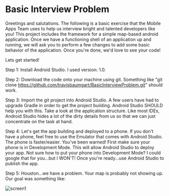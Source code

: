 # Basic Interview Problem  

Greetings and salutations.  The following is a basic exercise that the Mobile Apps Team uses to help us interview bright and talented developers like you!  This project includes the framework for a simple map-based android application.  Once we have a functioning shell of an application up and running, we will ask you to perform a few changes to add some basic behavior of the application.  Once you're done, we'd love to see your code!  

Lets get started!  

Step 1: Install Android Studio.  I used version: 1.0.  

Step 2: Download the code onto your machine using git. Something like "git clone https://github.com/travisbaumgart/BasicInterviewProblem.git" should work.  

Step 3: Import the git project into Android Studio.  A few users have had to upgrade Gradle in order to get the project building.  Android Studio SHOULD help you with this.  Take a look at the application structure.  Like most IDEs, Android Studio hides a lot of the dirty details from us so that we can just concentrate on the task at hand.

Step 4:  Let's get the app building and deployed to a phone.  If you don't have a phone, feel free to use the Emulator that comes with Android Studio.  The phone is faster/easier.  You've been warned!  First make sure your phone is in Development Mode.  This will allow Android Studio to deploy your app.  Not sure how to put your phone into Development Mode?  I could google that for you...but I WON'T!  Once you're ready...use Android Studio to publish the app.  

Step 5:  Houston...we have a problem.  Your map is probably not showing up.  Our goal was something like:  

![screen1](https://raw.githubusercontent.com/travisbaumgart/BasicInterviewProblem/master/images/interview1SS.png)
